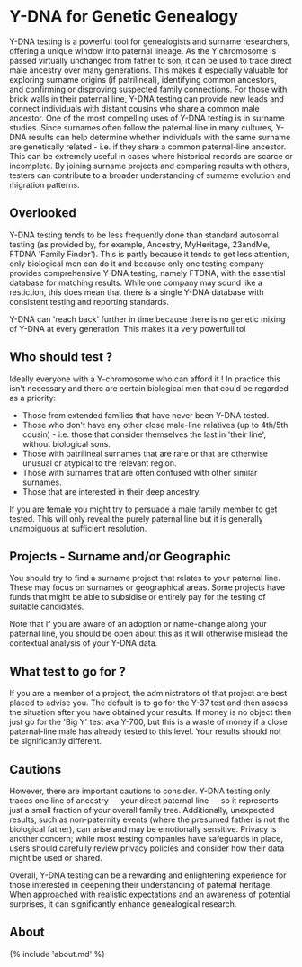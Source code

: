 # Y-DNA for Genetic Genealogy

Y-DNA testing is a powerful tool for genealogists and surname researchers, offering a unique window into paternal lineage. As the Y chromosome is passed virtually unchanged from father to son, it can be used to trace direct male ancestry over many generations. This makes it especially valuable for exploring surname origins (if patrilineal), identifying common ancestors, and confirming or disproving suspected family connections. For those with brick walls in their paternal line, Y-DNA testing can provide new leads and connect individuals with distant cousins who share a common male ancestor.
One of the most compelling uses of Y-DNA testing is in surname studies. Since surnames often follow the paternal line in many cultures, Y-DNA results can help determine whether individuals with the same surname are genetically related - i.e. if they share a common paternal-line ancestor. This can be extremely useful in cases where historical records are scarce or incomplete. By joining surname projects and comparing results with others, testers can contribute to a broader understanding of surname evolution and migration patterns.

## Overlooked

Y-DNA testing tends to be less frequently done than standard autosomal testing (as provided by, for example, Ancestry, MyHeritage, 23andMe, FTDNA 'Family Finder'). This is partly because it tends to get less attention, only biological men can do it and because only one testing company provides comprehensive Y-DNA testing, namely FTDNA, with the essential database for matching results. While one company may sound like a restiction, this does mean that there is a single Y-DNA database with consistent testing and reporting standards.

Y-DNA can 'reach back' further in time because there is no genetic mixing of Y-DNA at every generation. This makes it a very powerfull tol

 
## Who should test ?

Ideally everyone with a Y-chromosome who can afford it ! In practice this isn't necessary and there are certain biological men that could be regarded as a priority:

 * Those from extended families that have never been Y-DNA tested.
 * Those who don't have any other close male-line relatives (up to 4th/5th cousin) - i.e. those that consider themselves the last in 'their line', without biological sons.
 * Those with patrilineal surnames that are rare or that are otherwise unusual or atypical to the relevant region.
 * Those with surnames that are often confused with other similar surnames.
 * Those that are interested in their deep ancestry.

If you are female you might try to persuade a male family member to get tested. This will only reveal the purely paternal line but it is generally
unambiguous at sufficient resolution.

## Projects - Surname and/or Geographic

You should try to find a surname project that relates to your paternal line. These may focus on surnames or geographical areas. Some projects have funds that might be able to subsidise or entirely pay for the testing of suitable candidates.

Note that if you are aware of an adoption or name-change along your paternal line, you should be open about this as it will otherwise mislead the contextual analysis of your Y-DNA data.

## What test to go for ?

If you are a member of a project, the administrators of that project are best placed to advise you. The default is to go for the Y-37 test and
then assess the situation after you have obtained your results. If money is no object then just go for the 'Big Y' test aka Y-700, but this is
a waste of money if a close paternal-line male has already tested to this level. Your results should not be significantly different.

## Cautions

However, there are important cautions to consider. Y-DNA testing only traces one line of ancestry — your direct paternal line — so it represents just a small fraction of your overall family tree. Additionally, unexpected results, such as non-paternity events (where the presumed father is not the biological father), can arise and may be emotionally sensitive. Privacy is another concern; while most testing companies have safeguards in place, users should carefully review privacy policies and consider how their data might be used or shared.


Overall, Y-DNA testing can be a rewarding and enlightening experience for those interested in deepening their understanding of paternal heritage. When approached with realistic expectations and an awareness of potential surprises, it can significantly enhance genealogical research.


## About
{% include 'about.md' %}


